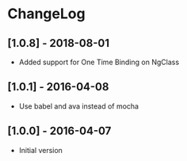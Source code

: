 # ChangeLog

## [1.0.8] - 2018-08-01
- Added support for One Time Binding on NgClass

## [1.0.1] - 2016-04-08
- Use babel and ava instead of mocha

## [1.0.0] - 2016-04-07
- Initial version
